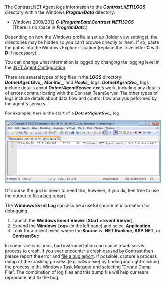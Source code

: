 <!--
title: "Getting .NET Agent Logs"
description: "Instructions on using .NET agent logs"
tags: "troubleshoot configuration logging agent .Net"
-->

The Contrast.NET Agent logs information to the ***Contrast.NET\LOGS*** directory within the Windows ***ProgramData*** directory:

* Windows 2008/2012 
    ***C:\ProgramData\Contrast.NET\LOGS*** <br>(There is no space in ***ProgramData***.)

Depending on how the Windows profile is set up (folder view settings), the directories may be hidden so you can't browse directly to them. If so, paste the paths into the Windows Explorer location (replace the drive letter **C** with **D** if necessary).

You can change what information is logged by changing the logging level in the [.NET Agent Configuration](installation-netconfig.html).

There are several types of log files in the ***LOGS*** directory: ***DotnetAgentSvc_***,  ***Monitor_***, and ***Hooks_*** logs. ***DotnetAgentSvc_*** logs include details about ***DotnetAgentService.exe***'s work, including any details of errors communicating with the Contrast TeamServer. The other types of logs include details about data flow and control flow analysis peformed by the agent's sensors.

For example, here is the start of a ***DotnetAgentSvc_*** log:

<a href="assets/images/KB3-e04_1.jpg" rel="lightbox" title="ContrastSvc_ Log"><img class="thumbnail" src="assets/images/KB3-e04_1.jpg"/></a>

Of course the goal is never to need this; however, if you do, feel free to use the output to [file a bug report](mailto:bugs@contrastsecurity.com).

The **Windows Event Log** can also be a useful source of information for debugging.

1. Launch the **Windows Event Viewer** (**Start > Event Viewer**)
2. Expand the **Windows Logs** (in the left pane) and select **Application**
3. Look for a recent event where the **Source** is **.NET Runtime**, **ASP.NET**, or **ContrastSvc**

In some rare scenarios, bad instrumentation can cause a web server process to crash. If you ever encounter a crash caused by Contrast then please report the error and [file a bug report](mailto:bugs@contrastsecurity.com). If possible, capture a process dump of the crashing process (e.g. w3wp.exe) by finding and right-clicking the process in the Windows Task Manager and selecting "Create Dump File". The combination of log files and this dump file will help our team reproduce and fix the bug. 
